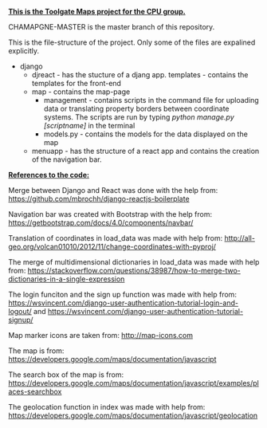 <u><b>This is the Toolgate Maps project for the CPU group.</b></u>

CHAMAPGNE-MASTER is the master branch of this repository. 

This is the file-structure of the project. Only some of the files are expalined explicitly. 
- django
    - djreact - has the stucture of a djang app. 
        templates - contains the templates for the front-end
    - map - contains the map-page
        - management - contains scripts in the command file for uploading data or translating property borders between coordinate systems. The scripts are run by typing *python manage.py [scriptname]* in the terminal
        - models.py - contains the models for the data displayed on the map
    - menuapp - has the structure of a react app and contains the creation of the navigation bar. 


<u><b>References to the code:</b></u>

Merge between Django and React was done with the help from: 
https://github.com/mbrochh/django-reactjs-boilerplate

Navigation bar was created with Bootstrap with the help from: 
https://getbootstrap.com/docs/4.0/components/navbar/

Translation of coordinates in load_data was made with help from:
http://all-geo.org/volcan01010/2012/11/change-coordinates-with-pyproj/ 

The merge of multidimensional dictionaries in load_data was made with help from:
https://stackoverflow.com/questions/38987/how-to-merge-two-dictionaries-in-a-single-expression

The login funciton and the sign up function was made with help from:
https://wsvincent.com/django-user-authentication-tutorial-login-and-logout/
and 
https://wsvincent.com/django-user-authentication-tutorial-signup/

Map marker icons are taken from:
http://map-icons.com

The map is from:
https://developers.google.com/maps/documentation/javascript

The search box of the map is from:
https://developers.google.com/maps/documentation/javascript/examples/places-searchbox

The geolocation function in index was made with help from:
https://developers.google.com/maps/documentation/javascript/geolocation
